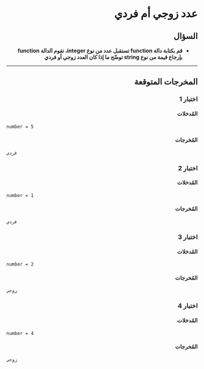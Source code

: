 # <div dir="rtl">عدد زوجي أم فردي</div>

## <div dir="rtl">السؤال</div>

<ul dir="rtl">
<li>
<b>
قم بكتابة دالة function تستقبل عدد من نوع integer، تقوم الدالة function بإرجاع قيمة من نوع string توضّح ما إذا كان العدد زوجي أو فردي
</b>
</li>
</ul>

---

## <div dir="rtl">المخرجات المتوقعة</div>

### <div dir="rtl">اختبار 1</div>

#### <div dir="rtl">المُدخلات</div>

```text
number = 5
```

#### <div dir="rtl">المُخرجات</div>

```text
فردي
```

### <div dir="rtl">اختبار 2</div>

#### <div dir="rtl">المُدخلات</div>

```text
number = 1
```

#### <div dir="rtl">المُخرجات</div>

```text
فردي
```

### <div dir="rtl">اختبار 3</div>

#### <div dir="rtl">المُدخلات</div>

```text
number = 2
```

#### <div dir="rtl">المُخرجات</div>

```text
زوجي
```

### <div dir="rtl">اختبار 4</div>

#### <div dir="rtl">المُدخلات</div>

```text
number = 4
```

#### <div dir="rtl">المُخرجات</div>

```text
زوجي
```